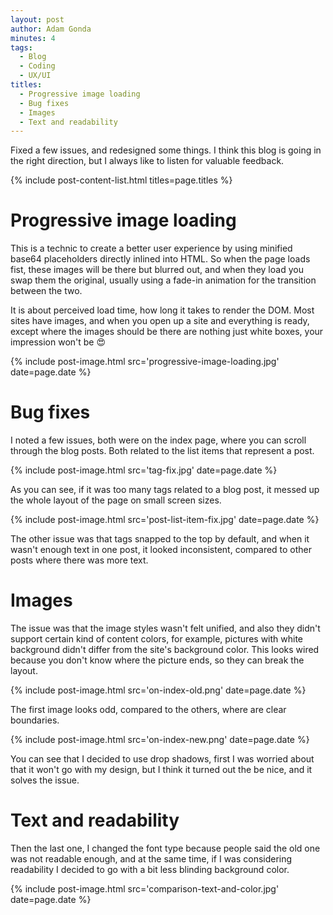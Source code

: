 ```yaml
---
layout: post
author: Adam Gonda
minutes: 4
tags:
  - Blog
  - Coding
  - UX/UI
titles:
  - Progressive image loading
  - Bug fixes
  - Images
  - Text and readability
---
```


Fixed a few issues, and redesigned some things. I think this blog is going in the right direction,
but I always like to listen for valuable feedback.

{% include post-content-list.html titles=page.titles %}

# Progressive image loading

This is a technic to create a better user experience by using minified base64 placeholders directly inlined into HTML. So when the page loads fist, these images will be there but blurred out, and when they load you swap them the original, usually using a fade-in animation for the transition between the two.

It is about perceived load time, how long it takes to render the DOM. Most sites have images, and when you open up a site and everything is ready, except where the images should be there are nothing just white boxes, your impression won't be 😍

{% include post-image.html
  src='progressive-image-loading.jpg'
  date=page.date
%}

# Bug fixes

I noted a few issues, both were on the index page, where you can scroll through the blog posts. Both related to the list items that represent a post.

{% include post-image.html
  src='tag-fix.jpg'
  date=page.date
%}

As you can see, if it was too many tags related to a blog post, it messed up the whole layout of the page on small screen sizes.

{% include post-image.html
  src='post-list-item-fix.jpg'
  date=page.date
%}

The other issue was that tags snapped to the top by default, and when it wasn't enough text in one post, it looked inconsistent, compared to other posts where there was more text.

# Images

The issue was that the image styles wasn't felt unified, and also they didn't support certain kind of content colors, for example, pictures with white background didn't differ from the site's background color. This looks wired because you don't know where the picture ends, so they can break
the layout.

{% include post-image.html
  src='on-index-old.png'
  date=page.date
%}

The first image looks odd, compared to the others, where are clear boundaries.

{% include post-image.html
  src='on-index-new.png'
  date=page.date
%}

You can see that I decided to use drop shadows, first I was worried about that it
won't go with my design, but I think it turned out the be nice, and it solves the issue.

# Text and readability

Then the last one, I changed the font type because people said the old one was not readable enough,
and at the same time, if I was considering readability I decided to go with a bit less blinding background color.

{% include post-image.html
  src='comparison-text-and-color.jpg'
  date=page.date
%}
